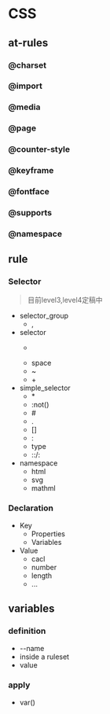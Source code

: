 <!-- 学习笔记 -->

# CSS

## at-rules

### @charset

### @import

### @media

### @page

### @counter-style

### @keyframe

### @fontface

### @supports

### @namespace

## rule

### Selector

> 目前level3,level4定稿中

- selector_group
  - ,
- selector
  - >
  - space
  - ~
  - \+
- simple_selector
  - \*
  - :not()
  - \#
  - .
  - []
  - :
  - type
  - ::/:
- namespace
  - html
  - svg
  - mathml

### Declaration

- Key
  - Properties
  - Variables
- Value
  - cacl
  - number
  - length
  - ...

## variables

### definition

- --name
- inside a ruleset
- value

### apply

- var()

